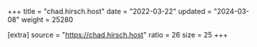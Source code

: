 +++
title = "chad.hirsch.host"
date = "2022-03-22"
updated = "2024-03-08"
weight = 25280

[extra]
source = "https://chad.hirsch.host"
ratio = 26
size = 25
+++
